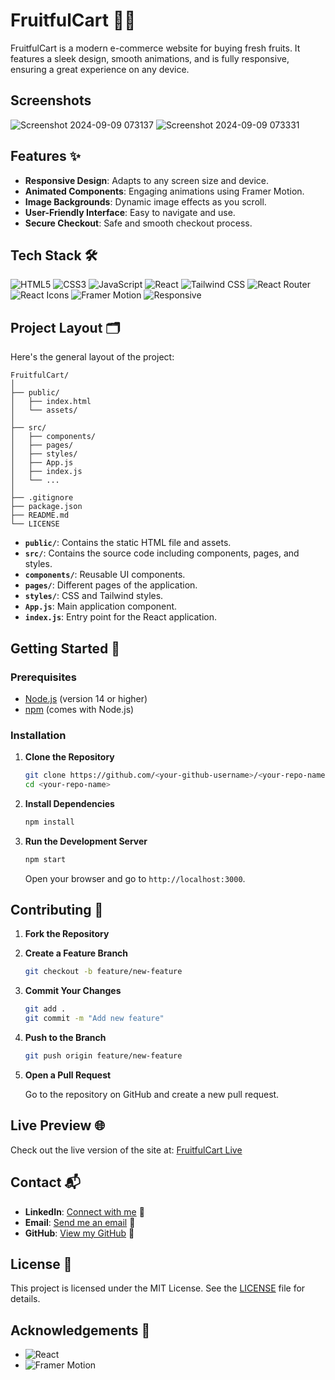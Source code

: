 # FruitfulCart 🍏🍒

FruitfulCart is a modern e-commerce website for buying fresh fruits. It features a sleek design, smooth animations, and is fully responsive, ensuring a great experience on any device.

## Screenshots

![Screenshot 2024-09-09 073137](https://github.com/user-attachments/assets/bae0c411-5999-432b-9ecd-c5527b1c91ba)
![Screenshot 2024-09-09 073331](https://github.com/user-attachments/assets/ce564070-a1ac-47c0-acb0-28e4da9d00d7)

## Features ✨

- **Responsive Design**: Adapts to any screen size and device.
- **Animated Components**: Engaging animations using Framer Motion.
- **Image Backgrounds**: Dynamic image effects as you scroll.
- **User-Friendly Interface**: Easy to navigate and use.
- **Secure Checkout**: Safe and smooth checkout process.

## Tech Stack 🛠️

![HTML5](https://img.shields.io/badge/-HTML5-E34F26?style=flat&logo=html5&logoColor=white) 
![CSS3](https://img.shields.io/badge/-CSS3-1572B6?style=flat&logo=css3&logoColor=white) 
![JavaScript](https://img.shields.io/badge/-JavaScript-F7DF1E?style=flat&logo=javascript&logoColor=black) 
![React](https://img.shields.io/badge/-React-61DAFB?style=flat&logo=react&logoColor=white) 
![Tailwind CSS](https://img.shields.io/badge/-Tailwind%20CSS-38B2AC?style=flat&logo=tailwind-css&logoColor=white) 
![React Router](https://img.shields.io/badge/-React%20Router-CA4245?style=flat&logo=react-router&logoColor=white) 
![React Icons](https://img.shields.io/badge/-React%20Icons-000000?style=flat&logo=react&logoColor=white) 
![Framer Motion](https://img.shields.io/badge/-Framer%20Motion-00C4CC?style=flat&logo=framer&logoColor=white) 
![Responsive](https://img.shields.io/badge/-Responsive-4CAF50?style=flat&logo=responsive&logoColor=white)

## Project Layout 🗂️

Here's the general layout of the project:

```
FruitfulCart/
│
├── public/
│   ├── index.html
│   └── assets/
│
├── src/
│   ├── components/
│   ├── pages/
│   ├── styles/
│   ├── App.js
│   ├── index.js
│   └── ...
│
├── .gitignore
├── package.json
├── README.md
└── LICENSE
```

- **`public/`**: Contains the static HTML file and assets.
- **`src/`**: Contains the source code including components, pages, and styles.
- **`components/`**: Reusable UI components.
- **`pages/`**: Different pages of the application.
- **`styles/`**: CSS and Tailwind styles.
- **`App.js`**: Main application component.
- **`index.js`**: Entry point for the React application.

## Getting Started 🚀

### Prerequisites

- [Node.js](https://nodejs.org/) (version 14 or higher)
- [npm](https://www.npmjs.com/) (comes with Node.js)

### Installation

1. **Clone the Repository**

   ```bash
   git clone https://github.com/<your-github-username>/<your-repo-name>.git
   cd <your-repo-name>
   ```

2. **Install Dependencies**

   ```bash
   npm install
   ```

3. **Run the Development Server**

   ```bash
   npm start
   ```

   Open your browser and go to `http://localhost:3000`.

## Contributing 🤝

1. **Fork the Repository**

2. **Create a Feature Branch**

   ```bash
   git checkout -b feature/new-feature
   ```

3. **Commit Your Changes**

   ```bash
   git add .
   git commit -m "Add new feature"
   ```

4. **Push to the Branch**

   ```bash
   git push origin feature/new-feature
   ```

5. **Open a Pull Request**

   Go to the repository on GitHub and create a new pull request.

## Live Preview 🌐

Check out the live version of the site at: [FruitfulCart Live](https://fruitfulcart.example.com)

## Contact 📬

- **LinkedIn**: [Connect with me](https://www.linkedin.com/in/ajaypatil1993) 🔗
- **Email**: [Send me an email](mailto:aj41093@gmail.com) 📧
- **GitHub**: [View my GitHub](https://github.com/ajaypatil1993) 🔗

## License 📝

This project is licensed under the MIT License. See the [LICENSE](LICENSE) file for details.

## Acknowledgements 🙏

- ![React](https://img.shields.io/badge/-React-61DAFB?style=flat&logo=react&logoColor=white)
- ![Framer Motion](https://img.shields.io/badge/-Framer%20Motion-00C4CC?style=flat&logo=framer&logoColor=white)
